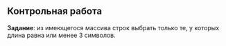 ## Контрольная работа 
**Задание**: из имеющегося массива строк выбрать только те, у которых длина равна или менее 3 символов.